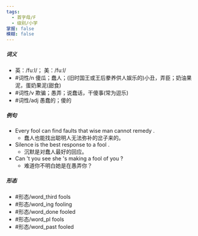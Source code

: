 ```yaml
---
tags:
  - 首字母/F
  - 级别/小学
掌握: false
模糊: false
---
```

##### 词义
- 英：/fuːl/； 美：/fuːl/
- #词性/n  傻瓜；蠢人；(旧时国王或王后豢养供人娱乐的)小丑，弄臣；奶油果泥，蛋奶果泥(甜食)
- #词性/v  欺骗；愚弄；说蠢话，干傻事(常为逗乐)
- #词性/adj  愚蠢的；傻的
##### 例句
- Every fool can find faults that wise man cannot remedy .
	- 蠢人也能找出聪明人无法弥补的岔子来的。
- Silence is the best response to a fool .
	- 沉默是对蠢人最好的回应。
- Can 't you see she 's making a fool of you ?
	- 难道你不明白她是在愚弄你？
##### 形态
- #形态/word_third fools
- #形态/word_ing fooling
- #形态/word_done fooled
- #形态/word_pl fools
- #形态/word_past fooled
